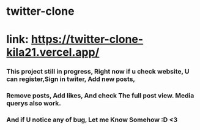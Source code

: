 # twitter-clone
# link:  https://twitter-clone-kila21.vercel.app/



### This project still in progress, Right now if u check website, U can register,Sign in twiter, Add new posts,
### Remove posts, Add likes, And check The full post view. Media querys also work. 

### And if U notice any of bug, Let me Know Somehow :D <3 
